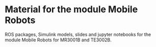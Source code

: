 # Material for the module Mobile Robots
ROS packages, Simulink models, slides and jupyter notebooks for the module Mobile Robots for MR3001B and TE3002B.
